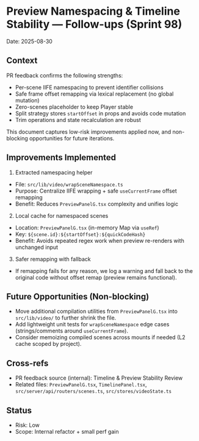 # Preview Namespacing & Timeline Stability — Follow-ups (Sprint 98)

Date: 2025-08-30

## Context
PR feedback confirms the following strengths:
- Per-scene IIFE namespacing to prevent identifier collisions
- Safe frame offset remapping via lexical replacement (no global mutation)
- Zero-scenes placeholder to keep Player stable
- Split strategy stores `startOffset` in props and avoids code mutation
- Trim operations and state recalculation are robust

This document captures low-risk improvements applied now, and non-blocking opportunities for future iterations.

## Improvements Implemented

1) Extracted namespacing helper
- File: `src/lib/video/wrapSceneNamespace.ts`
- Purpose: Centralize IIFE wrapping + safe `useCurrentFrame` offset remapping
- Benefit: Reduces `PreviewPanelG.tsx` complexity and unifies logic

2) Local cache for namespaced scenes
- Location: `PreviewPanelG.tsx` (in-memory Map via `useRef`)
- Key: `${scene.id}:${startOffset}:${quickCodeHash}`
- Benefit: Avoids repeated regex work when preview re-renders with unchanged input

3) Safer remapping with fallback
- If remapping fails for any reason, we log a warning and fall back to the original code without offset remap (preview remains functional).

## Future Opportunities (Non-blocking)

- Move additional compilation utilities from `PreviewPanelG.tsx` into `src/lib/video/` to further shrink the file.
- Add lightweight unit tests for `wrapSceneNamespace` edge cases (strings/comments around `useCurrentFrame`).
- Consider memoizing compiled scenes across mounts if needed (L2 cache scoped by project).

## Cross-refs
- PR feedback source (internal): Timeline & Preview Stability Review
- Related files: `PreviewPanelG.tsx`, `TimelinePanel.tsx`, `src/server/api/routers/scenes.ts`, `src/stores/videoState.ts`

## Status
- Risk: Low
- Scope: Internal refactor + small perf gain

